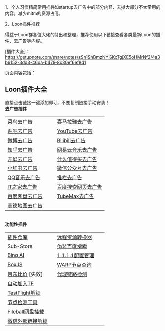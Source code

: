 1、个人习惯精简常用插件如startup去广告中的部分内容，去掉大部分不太常用的内容，减少mitm的资源占用。

2、Loon插件推荐

得益于Loon群各位大佬的付出和整理，推荐使用以下链接查看各类最新Loon的插件、去广告等内容。

[插件大全]：https://getupnote.com/share/notes/zSn1ShBmzNYISKcTgjXE5oHMrNf2/4a3b6152-3dd3-46da-b479-8c30ef6ef8d1

页面内容包括：
<h2 at_="" at_transbg="" at_border="">Loon插件大全</h2>
<div at_="" at_transbg="" at_border="">
<span class="shine-text-orange" at_="" at_transbg="" at_border="">直接点击链接一键添加即可，不要复制链接手动安装！</span></div>
<div at_="" at_transbg="" at_border="">
<b at_="" at_transbg="" at_border="">去广告插件</b></div>
<div style="" at_="" at_transbg="" at_border="">
<div class="shine-table-wrapper" style="" at_="" at_transbg="" at_border="">
<table style="" at_="" at_transbg="" at_border="">
<colgroup at_="" at_transbg="" at_border="">
<col style="width: 160px;" at_="" at_transbg="" at_border="">
<col style="width: 160px;" at_="" at_transbg="" at_border=""></colgroup>
<tbody at_="" at_transbg="">
<tr at_="" at_transbg="" at_border="">
<td at_="" at_transbg="" at_border="">
<a href="https://www.nsloon.com/openloon/import?plugin=https://gitlab.com/lodepuly/vpn_tool/-/raw/main/Tool/Loon/Plugin/Cainiao_remove_ads.plugin" title="https://www.nsloon.com/openloon/import?plugin=https://gitlab.com/lodepuly/vpn_tool/-/raw/main/Tool/Loon/Plugin/Cainiao_remove_ads.plugin" at_="" at_transbg="" at_border="">菜鸟去广告</a>
<br at_=""></td>
<td at_="" at_transbg="" at_border="">
<a href="https://www.nsloon.com/openloon/import?plugin=https://gitlab.com/lodepuly/vpn_tool/-/raw/main/Tool/Loon/Plugin/Himalaya_remove_ads.plugin" title="https://www.nsloon.com/openloon/import?plugin=https://gitlab.com/lodepuly/vpn_tool/-/raw/main/Tool/Loon/Plugin/Himalaya_remove_ads.plugin" at_="" at_transbg="" at_border="">喜马拉雅去广告</a></td></tr>
<tr at_="" at_transbg="" at_border="">
<td at_="" at_transbg="" at_border="">
<a href="https://www.nsloon.com/openloon/import?plugin=https://gitlab.com/lodepuly/vpn_tool/-/raw/main/Tool/Loon/Plugin/Tieba_remove_ads.plugin" title="https://www.nsloon.com/openloon/import?plugin=https://gitlab.com/lodepuly/vpn_tool/-/raw/main/Tool/Loon/Plugin/Tieba_remove_ads.plugin" at_="" at_transbg="" at_border="">贴吧去广告</a></td>
<td at_="" at_transbg="" at_border="">
<a href="https://www.nsloon.com/openloon/import?plugin=https://gitlab.com/lodepuly/vpn_tool/-/raw/main/Tool/Loon/Plugin/YouTube_remove_ads.plugin" title="https://www.nsloon.com/openloon/import?plugin=https://gitlab.com/lodepuly/vpn_tool/-/raw/main/Tool/Loon/Plugin/YouTube_remove_ads.plugin" at_="" at_transbg="" at_border="">YouTube去广告</a></td></tr>
<tr at_="" at_transbg="" at_border="">
<td at_="" at_transbg="" at_border="">
<a href="https://www.nsloon.com/openloon/import?plugin=https://gitlab.com/lodepuly/vpn_tool/-/raw/main/Tool/Loon/Plugin/Weibo_remove_ads.plugin" title="https://www.nsloon.com/openloon/import?plugin=https://gitlab.com/lodepuly/vpn_tool/-/raw/main/Tool/Loon/Plugin/Weibo_remove_ads.plugin" at_="" at_transbg="" at_border="">微博去广告</a></td>
<td at_="" at_transbg="" at_border="">
<a href="https://www.nsloon.com/openloon/import?plugin=https://gitlab.com/lodepuly/vpn_tool/-/raw/main/Tool/Loon/Plugin/Bilibili_remove_ads.plugin" title="https://www.nsloon.com/openloon/import?plugin=https://gitlab.com/lodepuly/vpn_tool/-/raw/main/Tool/Loon/Plugin/Bilibili_remove_ads.plugin" at_="" at_transbg="" at_border="">Bilibili去广告</a></td></tr>
<tr at_="" at_transbg="" at_border="">
<td at_="" at_transbg="" at_border="">
<a href="https://www.nsloon.com/openloon/import?plugin=https://gitlab.com/lodepuly/vpn_tool/-/raw/main/Tool/Loon/Plugin/Zhihu_remove_ads.plugin" title="https://www.nsloon.com/openloon/import?plugin=https://gitlab.com/lodepuly/vpn_tool/-/raw/main/Tool/Loon/Plugin/Zhihu_remove_ads.plugin" at_="" at_transbg="" at_border="">知乎去广告</a></td>
<td at_="" at_transbg="" at_border="">
<a href="https://www.nsloon.com/openloon/import?plugin=https://gitlab.com/lodepuly/vpn_tool/-/raw/main/Tool/Loon/Plugin/NeteaseCloudMusic_remove_ads.plugin" title="https://www.nsloon.com/openloon/import?plugin=https://gitlab.com/lodepuly/vpn_tool/-/raw/main/Tool/Loon/Plugin/NeteaseCloudMusic_remove_ads.plugin" at_="" at_transbg="" at_border="">网易云音乐去广告</a></td></tr>
<tr at_="" at_transbg="" at_border="">
<td style="" at_="" at_transbg="" at_border="">
<a href="https://www.nsloon.com/openloon/import?plugin=https://gitlab.com/lodepuly/vpn_tool/-/raw/main/Tool/Loon/Plugin/Remove_splash_screen_ads.plugin" title="https://www.nsloon.com/openloon/import?plugin=https://gitlab.com/lodepuly/vpn_tool/-/raw/main/Tool/Loon/Plugin/Remove_splash_screen_ads.plugin" at_="" at_transbg="" at_border="">开屏去广告</a></td>
<td at_="" at_transbg="" at_border="">
<a href="https://www.nsloon.com/openloon/import?plugin=https://gitlab.com/lodepuly/vpn_tool/-/raw/main/Tool/Loon/Plugin/smzdm_remove_ads.plugin" title="https://www.nsloon.com/openloon/import?plugin=https://gitlab.com/lodepuly/vpn_tool/-/raw/main/Tool/Loon/Plugin/smzdm_remove_ads.plugin" at_="" at_transbg="" at_border="">什么值得买去广告</a></td></tr>
<tr at_="" at_transbg="" at_border="">
<td at_="" at_transbg="" at_border="">
<a href="https://www.nsloon.com/openloon/import?plugin=https://gitlab.com/lodepuly/vpn_tool/-/raw/main/Tool/Loon/Plugin/RedPaper_remove_ads.plugin" title="https://www.nsloon.com/openloon/import?plugin=https://gitlab.com/lodepuly/vpn_tool/-/raw/main/Tool/Loon/Plugin/RedPaper_remove_ads.plugin" at_="" at_transbg="" at_border="">小红书去广告</a></td>
<td at_="" at_transbg="" at_border="">
<a href="https://www.nsloon.com/openloon/import?plugin=https://gitlab.com/lodepuly/vpn_tool/-/raw/main/Tool/Loon/Plugin/Weixin_Official_Accounts_remove_ads.plugin" title="https://www.nsloon.com/openloon/import?plugin=https://gitlab.com/lodepuly/vpn_tool/-/raw/main/Tool/Loon/Plugin/Weixin_Official_Accounts_remove_ads.plugin" at_="" at_transbg="" at_border="">微信公众号去广告</a></td></tr>
<tr at_="" at_transbg="" at_border="">
<td at_="" at_transbg="" at_border="">
<a href="https://www.nsloon.com/openloon/import?plugin=https://gitlab.com/lodepuly/vpn_tool/-/raw/main/Tool/Loon/Plugin/QQMusic_remove_ads.plugin" title="https://www.nsloon.com/openloon/import?plugin=https://gitlab.com/lodepuly/vpn_tool/-/raw/main/Tool/Loon/Plugin/QQMusic_remove_ads.plugin" at_="" at_transbg="" at_border="">QQ音乐去广告</a></td>
<td at_="" at_transbg="" at_border="">
<a href="https://www.nsloon.com/openloon/import?plugin=https://gitlab.com/lodepuly/vpn_tool/-/raw/main/Tool/Loon/Plugin/Daily_remove_ads.plugin" title="https://www.nsloon.com/openloon/import?plugin=https://gitlab.com/lodepuly/vpn_tool/-/raw/main/Tool/Loon/Plugin/Daily_remove_ads.plugin" at_="" at_transbg="" at_border="">推栏去广告</a></td></tr>
<tr at_="" at_transbg="" at_border="">
<td at_="" at_transbg="" at_border="">
<a href="https://www.nsloon.com/openloon/import?plugin=https://gitlab.com/lodepuly/vpn_tool/-/raw/main/Tool/Loon/Plugin/IThome_remove_ads.plugin" title="https://www.nsloon.com/openloon/import?plugin=https://gitlab.com/lodepuly/vpn_tool/-/raw/main/Tool/Loon/Plugin/IThome_remove_ads.plugin" at_="" at_transbg="" at_border="">IT之家去广告</a></td>
<td at_="" at_transbg="" at_border="">
<a href="https://www.nsloon.com/openloon/import?plugin=https://gitlab.com/lodepuly/vpn_tool/-/raw/main/Tool/Loon/Plugin/BaiduSearchWebpage_remove_ads.plugin" at_="" at_transbg="" at_border="">百度搜索网页去广告</a></td></tr>
<tr at_="" at_transbg="" at_border="">
<td style="" at_="" at_transbg="" at_border="">
<a href="https://www.nsloon.com/openloon/import?plugin=https://gitlab.com/lodepuly/vpn_tool/-/raw/main/Tool/Loon/Plugin/BaiduNetDisk_remove_ads.plugin" title="https://www.nsloon.com/openloon/import?plugin=https://gitlab.com/lodepuly/vpn_tool/-/raw/main/Tool/Loon/Plugin/BaiduNetDisk_remove_ads.plugin" at_="" at_transbg="" at_border="">百度网盘去广告</a></td>
<td at_="" at_transbg="" at_border="">
<a href="https://www.nsloon.com/openloon/import?plugin=https://gitlab.com/lodepuly/vpn_tool/-/raw/main/Tool/Loon/Plugin/TubeMax_remove_ads.plugin" at_="" at_transbg="" at_border="">TubeMax去广告</a></td></tr>
<tr at_="" at_transbg="" at_border="">
<td at_="" at_transbg="" at_border="">
<a href="https://www.nsloon.com/openloon/import?plugin=https://gitlab.com/lodepuly/vpn_tool/-/raw/main/Tool/Loon/Plugin/Amap_remove_ads.plugin" title="https://www.nsloon.com/openloon/import?plugin=https://gitlab.com/lodepuly/vpn_tool/-/raw/main/Tool/Loon/Plugin/Amap_remove_ads.plugin" at_="" at_transbg="" at_border="">高德地图去广告</a></td>
<td at_="" at_transbg="" at_border="">
<br at_=""></td></tr></tbody></table></div>
<div at_="" at_transbg="" at_border="">
<br at_=""></div></div>
<div at_="" at_transbg="" at_border="">
<b at_="" at_transbg="" at_border="">功能性插件</b></div>
<div at_="" at_transbg="" at_border="">
<div class="shine-table-wrapper" at_="" at_transbg="" at_border="">
<table at_="" at_transbg="" at_border="">
<colgroup at_="" at_transbg="" at_border="">
<col style="width: 160px;" at_="" at_transbg="" at_border="">
<col style="width: 160px;" at_="" at_transbg="" at_border=""></colgroup>
<tbody at_="" at_transbg="">
<tr at_="" at_transbg="" at_border="">
<td at_="" at_transbg="" at_border="">
<a href="https://www.nsloon.com/openloon/import?plugin=https://gitlab.com/lodepuly/vpn_tool/-/raw/main/Tool/Loon/Plugin/LoonGallery.plugin" title="https://www.nsloon.com/openloon/import?plugin=https://gitlab.com/lodepuly/vpn_tool/-/raw/main/Tool/Loon/Plugin/LoonGallery.plugin" at_="" at_transbg="" at_border="">插件仓库</a>
<br at_=""></td>
<td at_="" at_transbg="" at_border="">
<a href="https://www.nsloon.com/openloon/import?plugin=https://gitlab.com/lodepuly/vpn_tool/-/raw/main/Tool/Loon/Plugin/RemoteResourceConverter.plugin" title="https://www.nsloon.com/openloon/import?plugin=https://gitlab.com/lodepuly/vpn_tool/-/raw/main/Tool/Loon/Plugin/RemoteResourceConverter.plugin" at_="" at_transbg="" at_border="">远程资源转换器</a></td></tr>
<tr at_="" at_transbg="" at_border="">
<td at_="" at_transbg="" at_border="">
<a href="https://www.nsloon.com/openloon/import?plugin=https://gitlab.com/lodepuly/vpn_tool/-/raw/main/Tool/Loon/Plugin/Sub-Store.plugin" title="https://www.nsloon.com/openloon/import?plugin=https://gitlab.com/lodepuly/vpn_tool/-/raw/main/Tool/Loon/Plugin/Sub-Store.plugin" at_="" at_transbg="" at_border="">Sub-Store</a>
<br at_=""></td>
<td at_="" at_transbg="" at_border="">
<a href="https://www.nsloon.com/openloon/import?plugin=https://gitlab.com/lodepuly/vpn_tool/-/raw/main/Tool/Loon/Plugin/Replace_baidu_search_user-agent.plugin" title="https://www.nsloon.com/openloon/import?plugin=https://gitlab.com/lodepuly/vpn_tool/-/raw/main/Tool/Loon/Plugin/Replace_baidu_search_user-agent.plugin" at_="" at_transbg="" at_border="">伪装百度搜索</a></td></tr>
<tr at_="" at_transbg="" at_border="">
<td at_="" at_transbg="" at_border="">
<a href="https://www.nsloon.com/openloon/import?plugin=https://gitlab.com/lodepuly/vpn_tool/-/raw/main/Tool/Loon/Plugin/BingAI.plugin" title="https://www.nsloon.com/openloon/import?plugin=https://gitlab.com/lodepuly/vpn_tool/-/raw/main/Tool/Loon/Plugin/BingAI.plugin" at_="" at_transbg="" at_border="">Bing AI</a></td>
<td at_="" at_transbg="" at_border="">
<a href="https://www.nsloon.com/openloon/import?plugin=https://gitlab.com/lodepuly/vpn_tool/-/raw/main/Tool/Loon/Plugin/1.1.1.1.plugin" title="https://www.nsloon.com/openloon/import?plugin=https://gitlab.com/lodepuly/vpn_tool/-/raw/main/Tool/Loon/Plugin/1.1.1.1.plugin" at_="" at_transbg="" at_border="">1.1.1.1配置管理</a></td></tr>
<tr at_="" at_transbg="" at_border="">
<td at_="" at_transbg="" at_border="">
<a href="https://www.nsloon.com/openloon/import?plugin=https://gitlab.com/lodepuly/vpn_tool/-/raw/main/Tool/Loon/Plugin/BoxJS.plugin" title="https://www.nsloon.com/openloon/import?plugin=https://gitlab.com/lodepuly/vpn_tool/-/raw/main/Tool/Loon/Plugin/BoxJS.plugin" at_="" at_transbg="" at_border="">BoxJS</a>
<br at_=""></td>
<td at_="" at_transbg="" at_border="">
<a href="https://www.nsloon.com/openloon/import?plugin=https://gitlab.com/lodepuly/vpn_tool/-/raw/main/Tool/Loon/Plugin/WARP_Node_Query.plugin" title="https://www.nsloon.com/openloon/import?plugin=https://gitlab.com/lodepuly/vpn_tool/-/raw/main/Tool/Loon/Plugin/WARP_Node_Query.plugin" at_="" at_transbg="" at_border="">WARP节点查询</a></td></tr>
<tr at_="" at_transbg="" at_border="">
<td at_="" at_transbg="" at_border="">
<a href="https://www.nsloon.com/openloon/import?plugin=https://gitlab.com/lodepuly/vpn_tool/-/raw/main/Tool/Loon/Plugin/JD_Price.plugin" title="https://www.nsloon.com/openloon/import?plugin=https://gitlab.com/lodepuly/vpn_tool/-/raw/main/Tool/Loon/Plugin/JD_Price.plugin" at_="" at_transbg="" at_border="">京东比价</a>&nbsp;[失效]
<br at_=""></td>
<td at_="" at_transbg="" at_border="">
<a href="https://www.nsloon.com/openloon/import?plugin=https://gitlab.com/lodepuly/vpn_tool/-/raw/main/Tool/Loon/Plugin/NodeLinkCheck.Plugin" title="https://www.nsloon.com/openloon/import?plugin=https://gitlab.com/lodepuly/vpn_tool/-/raw/main/Tool/Loon/Plugin/NodeLinkCheck.Plugin" at_="" at_transbg="" at_border="">代理链路检测</a></td></tr>
<tr at_="" at_transbg="" at_border="">
<td at_="" at_transbg="" at_border="">
<a href="https://www.nsloon.com/openloon/import?plugin=https://gitlab.com/lodepuly/vpn_tool/-/raw/main/Tool/Loon/Plugin/Auto_Join_TF.plugin" title="https://www.nsloon.com/openloon/import?plugin=https://gitlab.com/lodepuly/vpn_tool/-/raw/main/Tool/Loon/Plugin/Auto_Join_TF.plugin" at_="" at_transbg="" at_border="">自动加入TF</a>
<br at_=""></td>
<td at_="" at_transbg="" at_border="">
<br at_=""></td></tr>
<tr at_="" at_transbg="" at_border="">
<td at_="" at_transbg="" at_border="">
<a href="https://www.nsloon.com/openloon/import?plugin=https://gitlab.com/lodepuly/vpn_tool/-/raw/main/Tool/Loon/Plugin/TestFlight.plugin" title="https://www.nsloon.com/openloon/import?plugin=https://gitlab.com/lodepuly/vpn_tool/-/raw/main/Tool/Loon/Plugin/TestFlight.plugin" at_="" at_transbg="" at_border="">TestFlight解锁</a>
<br at_=""></td>
<td at_="" at_transbg="" at_border="">
<br at_=""></td></tr>
<tr at_="" at_transbg="" at_border="">
<td at_="" at_transbg="" at_border="">
<a href="https://www.nsloon.com/openloon/import?plugin=https://gitlab.com/lodepuly/vpn_tool/-/raw/main/Tool/Loon/Plugin/Node_detection_tool.plugin" title="https://www.nsloon.com/openloon/import?plugin=https://gitlab.com/lodepuly/vpn_tool/-/raw/main/Tool/Loon/Plugin/Node_detection_tool.plugin" at_="" at_transbg="" at_border="">节点检测工具</a>
<br at_=""></td>
<td at_="" at_transbg="" at_border="">
<br at_=""></td></tr>
<tr at_="" at_transbg="" at_border="">
<td at_="" at_transbg="" at_border="">
<a href="https://www.nsloon.com/openloon/import?plugin=https://gitlab.com/lodepuly/vpn_tool/-/raw/main/Tool/Loon/Plugin/Fileball_mount.plugin" title="https://www.nsloon.com/openloon/import?plugin=https://gitlab.com/lodepuly/vpn_tool/-/raw/main/Tool/Loon/Plugin/Fileball_mount.plugin" at_="" at_transbg="" at_border="">Fileball网盘挂载</a>
<br at_=""></td>
<td at_="" at_transbg="" at_border="">
<br at_=""></td></tr>
<tr at_="" at_transbg="" at_border="">
<td at_="" at_transbg="" at_border="">
<a href="https://www.nsloon.com/openloon/import?plugin=https://gitlab.com/lodepuly/vpn_tool/-/raw/main/Tool/Loon/Plugin/Weixin_external_links_unlock.plugin" title="https://www.nsloon.com/openloon/import?plugin=https://gitlab.com/lodepuly/vpn_tool/-/raw/main/Tool/Loon/Plugin/Weixin_external_links_unlock.plugin" at_="" at_transbg="" at_border="">微信外部链接解锁</a>
<br at_=""></td>
<td at_="" at_transbg="" at_border="">
<br at_=""></td></tr></tbody></table></div>
